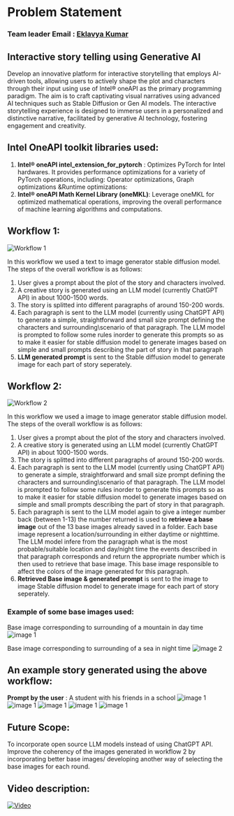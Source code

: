 # Problem Statement

### Team leader Email : [Eklavya Kumar](eklavyakumarsingh099@gmail.com)
## Interactive story telling using Generative AI
Develop an innovative platform for interactive storytelling that employs AI-driven tools, allowing users to actively shape the plot and characters through their input using use of Intel®️ oneAPI as the primary programming paradigm.
The aim is to craft captivating visual narratives using advanced AI techniques such as Stable Diffusion or Gen AI models. 
The interactive storytelling experience is designed to immerse users in a personalized and distinctive narrative, facilitated by generative AI technology, fostering engagement and creativity.


## Intel OneAPI toolkit libraries used:
1. **Intel® oneAPI intel_extension_for_pytorch** : Optimizes PyTorch for Intel hardwares. It provides performance optimizations for a variety of PyTorch operations, including:
Operator optimizations, Graph optimizations &Runtime optimizations:
2. **Intel® oneAPI Math Kernel Library (oneMKL)**: Leverage oneMKL for optimized mathematical operations, improving the overall performance of machine learning algorithms and computations.

## Workflow 1:
![Workflow 1](https://github.com/eklavyaK/GenAI_Hackathon/blob/master/images/SimpleStoryGenerator.png)

In this workflow we used a text to image generator stable diffusion model. 
The steps of the overall workflow is as follows:
1. User gives a prompt about the plot of the story and characters involved.
2. A creative story is generated using an LLM model (currently ChatGPT API) in about 1000-1500 words.
3. The story is splitted into different paragraphs of around 150-200 words.
4. Each paragraph is sent to the LLM model (currently using ChatGPT API) to generate a simple, straightforward and small size prompt defining the characters and surrounding\scenario of that paragraph.
   The LLM model is prompted to follow some rules inorder to generate this prompts so as to make it easier for stable diffusion model to generate images based on simple and small prompts describing the part of story in that paragraph
5. **LLM generated prompt** is sent to the Stable diffusion model to generate image for each part of story seperately.

## Workflow 2:
![Workflow 2](https://github.com/eklavyaK/GenAI_Hackathon/blob/master/images/CoherentStoryGenerator.png)

In this workflow we used a image to image generator stable diffusion model. 
The steps of the overall workflow is as follows:
1. User gives a prompt about the plot of the story and characters involved.
2. A creative story is generated using an LLM model (currently ChatGPT API) in about 1000-1500 words.
3. The story is splitted into different paragraphs of around 150-200 words.
4. Each paragraph is sent to the LLM model (currently using ChatGPT API) to generate a simple, straightforward and small size prompt defining the characters and surrounding\scenario of that paragraph. The LLM model is prompted to follow some rules inorder to generate this prompts so as to make it easier for stable diffusion model to generate images based on simple and small prompts describing the part of story in that paragraph.
5. Each paragraph is sent to the LLM model again to give a integer number back (between 1-13) the number returned is used to **retrieve a base image** out of the 13 base images already saved in a folder. Each base image represent a location/surrounding in either daytime or nighttime. The LLM model infere from the paragraph what is the most probable/suitable location and day/night time the events described in that paragraph corresponds and return the appropriate number which is then used to retrieve that base image. This base image responsible to affect the colors of the image generated for this paragraph.
6. **Retrieved Base image & generated prompt** is sent to the image to image Stable diffusion model to generate image for each part of story seperately.

### Example of some base images used:
Base image corresponding to surrounding of a mountain in day time
![image 1](https://github.com/eklavyaK/GenAI_Hackathon/blob/master/base/12.jpg)

Base image corresponding to surrounding of a sea in night time
![image 2](https://github.com/eklavyaK/GenAI_Hackathon/blob/master/base/5.jpg)

## An example story generated using the above workflow:
**Prompt by the user** : A student with his friends in a school
![image 1](https://github.com/eklavyaK/GenAI_Hackathon/blob/master/images/1.jpeg)
![image 1](https://github.com/eklavyaK/GenAI_Hackathon/blob/master/images/2.jpeg)
![image 1](https://github.com/eklavyaK/GenAI_Hackathon/blob/master/images/3.jpeg)
![image 1](https://github.com/eklavyaK/GenAI_Hackathon/blob/master/images/4.jpeg)
![image 1](https://github.com/eklavyaK/GenAI_Hackathon/blob/master/images/5.jpeg)

## Future Scope:
To incorporate open source LLM models instead of using ChatGPT API.
Improve the coherency of the images generated in workflow 2 by incorporating better base images/ developing another way of selecting the base images for each round.

## Video description:
[![Video](https://github.com/eklavyaK/GenAI_Hackathon/blob/master/images/Thumbnail.jpg)](https://www.youtube.com/watch?v=MAmnOYT1qhU)
